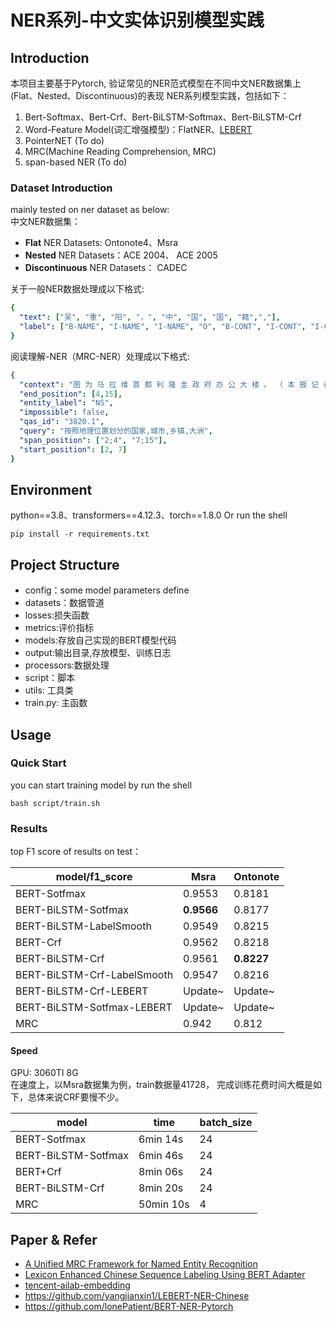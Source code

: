 # NER系列-中文实体识别模型实践

## Introduction

本项目主要基于Pytorch, 验证常见的NER范式模型在不同中文NER数据集上(Flat、Nested、Discontinuous)的表现
NER系列模型实践，包括如下：

1. Bert-Softmax、Bert-Crf、Bert-BiLSTM-Softmax、Bert-BiLSTM-Crf
2. Word-Feature Model(词汇增强模型)：FlatNER、[LEBERT](https://arxiv.org/abs/2105.07148)
3. PointerNET (To do)
4. MRC(Machine Reading Comprehension, MRC)
5. span-based NER (To do)

### Dataset Introduction

mainly tested on ner dataset as below:  
中文NER数据集：

- **Flat** NER Datasets: Ontonote4、Msra
- **Nested** NER Datasets：ACE 2004、 ACE 2005
- **Discontinuous** NER Datasets： CADEC

关于一般NER数据处理成以下格式:

```yaml
{
  "text": ["吴", "重", "阳", "，", "中", "国", "国", "籍",","],
  "label": ["B-NAME", "I-NAME", "I-NAME", "O", "B-CONT", "I-CONT", "I-CONT", "I-CONT", "O"]
}
```

阅读理解-NER（MRC-NER）处理成以下格式:

```yaml
{
  "context": "图 为 马 拉 维 首 都 利 隆 圭 政 府 办 公 大 楼 。 （ 本 报 记 者 温 宪 摄 ）",
  "end_position": [4,15],
  "entity_label": "NS",
  "impossible": false,
  "qas_id": "3820.1",
  "query": "按照地理位置划分的国家,城市,乡镇,大洲",
  "span_position": ["2;4", "7;15"],
  "start_position": [2, 7]
}
```

## Environment

python==3.8、transformers==4.12.3、torch==1.8.0
Or run the shell

```
pip install -r requirements.txt
```

## Project Structure

- config：some model parameters define
- datasets：数据管道
- losses:损失函数
- metrics:评价指标
- models:存放自己实现的BERT模型代码
- output:输出目录,存放模型、训练日志
- processors:数据处理
- script：脚本
- utils: 工具类
- train.py: 主函数

## Usage

### Quick Start

you can start training model by run the shell

```
bash script/train.sh
```

### Results

top F1 score of results on test：

| model/f1_score              | Msra       | Ontonote   |
|-----------------------------|------------|------------|
| BERT-Sotfmax                | 0.9553     | 0.8181     |
| BERT-BiLSTM-Sotfmax         | __0.9566__ | 0.8177     |
| BERT-BiLSTM-LabelSmooth     | 0.9549     | 0.8215     |
| BERT-Crf                    | 0.9562     | 0.8218     |
| BERT-BiLSTM-Crf             | 0.9561     | __0.8227__ |
| BERT-BiLSTM-Crf-LabelSmooth | 0.9547     | 0.8216     |
| BERT-BiLSTM-Crf-LEBERT      | Update~    | Update~    |
| BERT-BiLSTM-Sotfmax-LEBERT  | Update~    | Update~    |
| MRC                         | 0.942      | 0.812      |

#### Speed

GPU: 3060TI 8G  
在速度上，以Msra数据集为例，train数据量41728， 完成训练花费时间大概是如下，总体来说CRF要慢不少。

| model               | time      | batch_size |
|---------------------|-----------|------------|
| BERT-Sotfmax        | 6min 14s  | 24         |
| BERT-BiLSTM-Sotfmax | 6min 46s  | 24         |
| BERT+Crf            | 8min 06s  | 24         |
| BERT-BiLSTM-Crf     | 8min 20s  | 24         |
| MRC                 | 50min 10s | 4          |

## Paper & Refer

- [A Unified MRC Framework for Named Entity Recognition](https://arxiv.org/abs/1910.11476)
- [Lexicon Enhanced Chinese Sequence Labeling Using BERT Adapter](https://arxiv.org/abs/2105.07148)
- [tencent-ailab-embedding](https://ai.tencent.com/ailab/nlp/en/embedding.html)
- https://github.com/yangjianxin1/LEBERT-NER-Chinese
- https://github.com/lonePatient/BERT-NER-Pytorch








